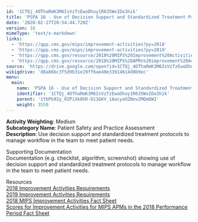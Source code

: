 ```yaml
---
id: '1CTQj_4OThaRmK3M6IsVzTzEwoDhuy1R635WxIDo3hik'
title: 'PSPA 16 - Use of Decision Support and Standardized Treatment Protocols'
date: '2020-02-27T20:54:44.720Z'
version: 16
mimeType: 'text/x-markdown'
links:
  - 'https://qpp.cms.gov/mips/improvement-activities?py=2018'
  - 'https://qpp.cms.gov/mips/improvement-activities?py=2019'
  - 'https://qpp.cms.gov/resource/2018%20MIPS%20Improvement%20Activities%20Fact%20Sheet'
  - 'https://qpp.cms.gov/resource/2018%20MIPS%20APMs%20improvement%20Activities%20scores%20fact%20sheet'
source: 'https://drive.google.com/open?id=1CTQj_4OThaRmK3M6IsVzTzEwoDhuy1R635WxIDo3hik'
wikigdrive: 'd8a86bc3f5d9b31e29ff6ae40e33914614d8b9ec'
menu:
  main:
    name: 'PSPA 16 - Use of Decision Support and Standardized Treatment Protocols'
    identifier: '1CTQj_4OThaRmK3M6IsVzTzEwoDhuy1R635WxIDo3hik'
    parent: '1YbPb92y_0ZPiXk8hR-D11GKV_1AacyaOZNnv2MQmDWI'
    weight: 3550
---
```





**Activity Weighting**: Medium  
**Subcategory Name**: Patient Safety and Practice Assessment  
**Description**: Use decision support and standardized treatment protocols to manage workflow in the team to meet patient needs.




Supporting Documentation  
Documentation (e.g. checklist, algorithm, screenshot) showing use of decision support and standardized treatment protocols to manage workflow in the team to meet patient needs.




Resources  
[2018 Improvement Activities Requirements](https://qpp.cms.gov/mips/improvement-activities?py=2018)  
[2019 Improvement Activities Requirements](https://qpp.cms.gov/mips/improvement-activities?py=2019)  
[2018 MIPS Improvement Activities Fact Sheet](https://qpp.cms.gov/resource/2018%20MIPS%20Improvement%20Activities%20Fact%20Sheet)  
[Scores for Improvement Activities for MIPS APMs in the 2018 Performance Period Fact Sheet](https://qpp.cms.gov/resource/2018%20MIPS%20APMs%20improvement%20Activities%20scores%20fact%20sheet)
